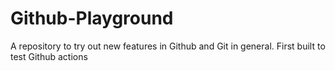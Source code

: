 # Github-Playground
A repository to try out new features in Github and Git in general. First built to test Github actions